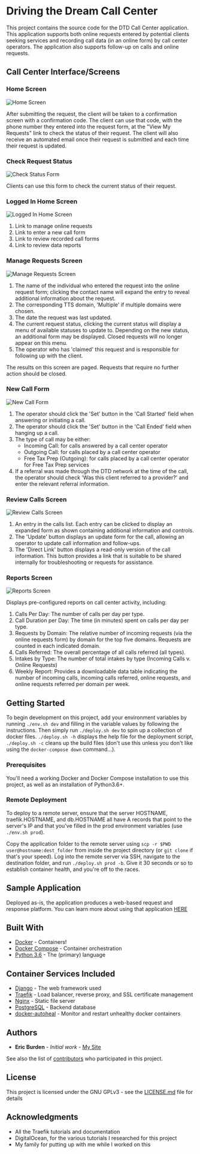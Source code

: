 # Driving the Dream Call Center

This project contains the source code for the DTD Call Center application. This
application supports both online requests entered by potential clients seeking
services and recording call data (in an online form) by call center operators.
The application also supports follow-up on calls and online requests.

## Call Center Interface/Screens

### Home Screen

![Home Screen](/screenshots/home-screen.jpg?raw=true)

After submitting the request, the client will be taken to a confirmation screen
with a confirmation code. The client can use that code, with the phone number
they entered into the request form, at the "View My Requests" link to check the
status of their request. The client will also receive an automated email once
their request is submitted and each time their request is updated.

### Check Request Status

![Check Status Form](/screenshots/check-status-form.png?raw=true)

Clients can use this form to check the current status of their request.

### Logged In Home Screen

![Logged In Home Screen](/screenshots/logged-in-home-screen.png?raw=true)

1. Link to manage online requests
2. Link to enter a new call form
3. Link to review recorded call forms
4. Link to review data reports

### Manage Requests Screen

![Manage Requests Screen](/screenshots/manage-requests-screen.png?raw=true)

1. The name of the individual who entered the request into the online request
   form; clicking the contact name will expand the entry to reveal additional
   information about the request.
2. The corresponding TTS domain, 'Multiple' if multiple domains were chosen.
3. The date the request was last updated.
4. The current request status, clicking the current status will display a
   menu of available statuses to update to. Depending on the new status, an
   additional form may be displayed. Closed requests will no longer appear on
   this menu.
5. The operator who has 'claimed' this request and is responsible for following
   up with the client.

The results on this screen are paged. Requests that require no further action
should be closed.

### New Call Form

![New Call Form](/screenshots/new-call-form.png?raw=true)

1. The operator should click the 'Set' button in the 'Call Started' field
   when answering or initiating a call.
2. The operator should click the 'Set' button in the 'Call Ended' field
   when hanging up a call.
3. The type of call may be either:
   - Incoming Call: for calls answered by a call center operator
   - Outgoing Call: for calls placed by a call center operator
   - Free Tax Prep (Outgoing): for calls placed by a call center operator for
     Free Tax Prep services
4. If a referral was made through the DTD network at the time of the call,
   the operator should check 'Was this client referred to a provider?' and enter
   the relevant referral information.

### Review Calls Screen

![Review Calls Screen](/screenshots/review-calls-screen.png?raw=true)

1. An entry in the calls list. Each entry can be clicked to display an expanded
   form as shown containing additional information and controls.
2. The 'Update' button displays an update form for the call, allowing an
   operator to update call information and follow-ups.
3. The 'Direct Link' button displays a read-only version of the call
   information. This button provides a link that is suitable to be shared
   internally for troubleshooting or requests for assistance.

### Reports Screen

![Reports Screen](/screenshots/reports-screen.png?raw=true)

Displays pre-configured reports on call center activity, including:

1. Calls Per Day: The number of calls per day per type.
2. Call Duration per Day: The time (in minutes) spent on calls per day per type.
3. Requests by Domain: The relative number of incoming requests (via the
   online requests form) by domain for the top five domains. Requests are counted
   in each indicated domain.
4. Calls Referred: The overall percentage of all calls referred (all types).
5. Intakes by Type: The number of total intakes by type (Incoming Calls v.
   Online Requests)
6. Weekly Report: Provides a downloadable data table indicating the number
   of incoming calls, incoming calls referred, online requests, and online
   requests referred per domain per week.

## Getting Started

To begin development on this project, add your environment variables by running
`./env.sh dev` and filling in the variable values by following the instructions.
Then simply run `./deploy.sh dev` to spin up a collection of docker files.
`./deploy.sh -h` displays the help file for the deployment script, `./deploy.sh -c`
cleans up the build files (don't use this unless you don't like using the
`docker-compose down` command...).

### Prerequisites

You'll need a working Docker and Docker Compose installation to use this project, as
well as an installation of Python3.6+.

### Remote Deployment

To deploy to a remote server, ensure that the server HOSTNAME, traefik.HOSTNAME, and
db.HOSTNAME all have A records that point to the server's IP and that you've filled in
the prod environment variables (use `./env.sh prod`).

Copy the application folder to the remote server using `scp -r $PWD user@hostname:dest_folder`
from inside the project directory (or `git clone` if that's your speed). Log into the
remote server via SSH, navigate to the destination folder, and run `./deploy.sh prod -b`.
Give it 30 seconds or so to establish container health, and you're off to the races.

## Sample Application

Deployed as-is, the application produces a web-based request and response platform. You
can learn more about using that application [HERE](app/questgiver/README.md)

## Built With

- [Docker](https://docs.docker.com/) - Containers!
- [Docker Compose](https://docs.docker.com/compose/) - Container orchestration
- [Python 3.6](https://www.python.org/downloads/release/python-360/) - The (primary) language

## Container Services Included

- [Django](https://www.djangoproject.com/) - The web framework used
- [Traefik](https://containo.us/traefik/) - Load balancer, reverse proxy, and SSL certificate management
- [Nginx](https://www.nginx.com/) - Static file server
- [PostgreSQL](https://www.postgresql.org/) - Backend database
- [docker-autoheal](https://hub.docker.com/r/willfarrell/autoheal/) - Monitor and restart unhealthy docker containers

## Authors

- **Eric Burden** - _Initial work_ - [My Site](https://ericburden.work)

See also the list of [contributors](https://github.com/ericwburden/django-compose-app/graphs/contributors) who participated in this project.

## License

This project is licensed under the GNU GPLv3 - see the [LICENSE.md](LICENSE.md) file for details

## Acknowledgments

- All the Traefik tutorials and documentation
- DigitalOcean, for the various tutorials I researched for this project
- My family for putting up with me while I worked on this
